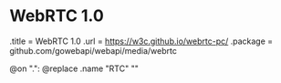 # WebRTC 1.0

.title = WebRTC 1.0
.url = <https://w3c.github.io/webrtc-pc/>
.package = github.com/gowebapi/webapi/media/webrtc

@on ".": @replace .name "RTC" ""
